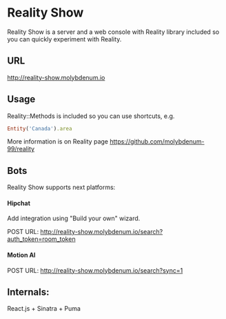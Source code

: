 Reality Show
=========

Reality Show is a server and a web console with Reality library included so you can quickly experiment with Reality.

## URL

http://reality-show.molybdenum.io


## Usage
Reality::Methods is included so you can use shortcuts, e.g.

```ruby
Entity('Canada').area
```
More information is on Reality page https://github.com/molybdenum-99/reality

## Bots
Reality Show supports next platforms:

#### Hipchat
Add integration using "Build your own" wizard.

POST URL: http://reality-show.molybdenum.io/search?auth_token=room_token

#### Motion AI
POST URL: http://reality-show.molybdenum.io/search?sync=1

## Internals:

React.js + Sinatra + Puma

